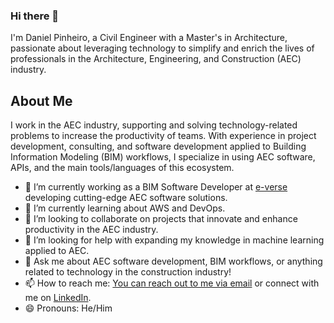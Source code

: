### Hi there 👋

I'm Daniel Pinheiro, a Civil Engineer with a Master's in Architecture, passionate about leveraging technology to simplify and enrich the lives of professionals in the Architecture, Engineering, and Construction (AEC) industry.

## About Me

I work in the AEC industry, supporting and solving technology-related problems to increase the productivity of teams. With experience in project development, consulting, and software development applied to Building Information Modeling (BIM) workflows, I specialize in using AEC software, APIs, and the main tools/languages of this ecosystem.

- 🔭 I’m currently working as a BIM Software Developer at [e-verse](https://e-verse.com/) developing cutting-edge AEC software solutions.
- 🌱 I’m currently learning about AWS and DevOps.
- 👯 I’m looking to collaborate on projects that innovate and enhance productivity in the AEC industry.
- 🤔 I’m looking for help with expanding my knowledge in machine learning applied to AEC.
- 💬 Ask me about AEC software development, BIM workflows, or anything related to technology in the construction industry!
- 📫 How to reach me: [You can reach out to me via email](mailto:danielpinheiro860@example.com) or connect with me on [LinkedIn](https://www.linkedin.com/in/danielpinh).
- 😄 Pronouns: He/Him

